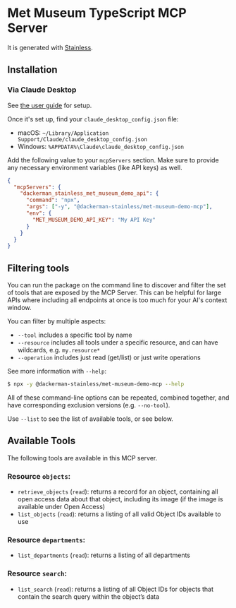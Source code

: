 # Met Museum TypeScript MCP Server

It is generated with [Stainless](https://www.stainless.com/).

## Installation

### Via Claude Desktop

See [the user guide](https://modelcontextprotocol.io/quickstart/user) for setup.

Once it's set up, find your `claude_desktop_config.json` file:

- macOS: `~/Library/Application Support/Claude/claude_desktop_config.json`
- Windows: `%APPDATA%\Claude\claude_desktop_config.json`

Add the following value to your `mcpServers` section. Make sure to provide any necessary environment variables (like API keys) as well.

```json
{
  "mcpServers": {
    "dackerman_stainless_met_museum_demo_api": {
      "command": "npx",
      "args": ["-y", "@dackerman-stainless/met-museum-demo-mcp"],
      "env": {
        "MET_MUSEUM_DEMO_API_KEY": "My API Key"
      }
    }
  }
}
```

## Filtering tools

You can run the package on the command line to discover and filter the set of tools that are exposed by the
MCP Server. This can be helpful for large APIs where including all endpoints at once is too much for your AI's
context window.

You can filter by multiple aspects:

- `--tool` includes a specific tool by name
- `--resource` includes all tools under a specific resource, and can have wildcards, e.g. `my.resource*`
- `--operation` includes just read (get/list) or just write operations

See more information with `--help`:

```sh
$ npx -y @dackerman-stainless/met-museum-demo-mcp --help
```

All of these command-line options can be repeated, combined together, and have corresponding exclusion versions (e.g. `--no-tool`).

Use `--list` to see the list of available tools, or see below.

## Available Tools

The following tools are available in this MCP server.

### Resource `objects`:

- `retrieve_objects` (`read`): returns a record for an object, containing all open access data about that object, including its image (if the image is available under Open Access)
- `list_objects` (`read`): returns a listing of all valid Object IDs available to use

### Resource `departments`:

- `list_departments` (`read`): returns a listing of all departments

### Resource `search`:

- `list_search` (`read`): returns a listing of all Object IDs for objects that contain the search query within the object’s data
